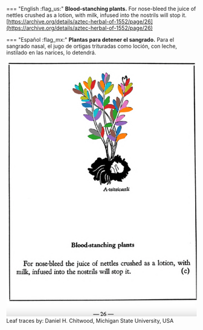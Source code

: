 
=== "English :flag_us:"
    **Blood-stanching plants.** For nose-bleed the juice of nettles crushed as a lotion, with milk, infused into the nostrils will stop it.  
    [https://archive.org/details/aztec-herbal-of-1552/page/26](https://archive.org/details/aztec-herbal-of-1552/page/26)  


=== "Español :flag_mx:"
    **Plantas para detener el sangrado.** Para el sangrado nasal, el jugo de ortigas trituradas como loción, con leche, instilado en las narices, lo detendrá.  


![D_p026.png](assets/D_p026.png)  
Leaf traces by: Daniel H. Chitwood, Michigan State University, USA  